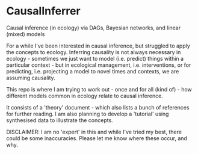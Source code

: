 # CausalInferrer
Causal inference (in ecology) via DAGs, Bayesian networks, and linear (mixed) models

For a while I've been interested in causal inference, but struggled to apply the concepts to ecology. Inferring causality is not always necessary in ecology - sometimes we just want to model (i.e. predict) things within a particular context - but in ecological management, i.e. interventions, or for predicting, i.e. projecting a model to novel times and contexts, we are assuming causality. 

This repo is where I am trying to work out - once and for all (kind of) - how different models common in ecology relate to causal inference. 

It consists of a 'theory' document - which also lists a bunch of references for further reading. I am also planning to develop a 'tutorial' using synthesised data to illustrate the concepts. 

DISCLAIMER: I am no 'expert' in this and while I've tried my best, there could be some inaccuracies. Please let me know where these occur, and why.  
